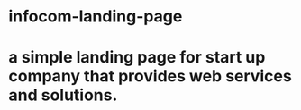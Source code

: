 # infocom-landing-page
# a simple landing page for start up company that provides web services and solutions. 
